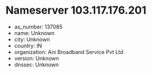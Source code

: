 # Nameserver 103.117.176.201

* as_number: 137085
* name: Unknown
* city: Unknown
* country: IN
* organization: Ani Broadband Service Pvt Ltd
* version: Unknown
* dnssec: Unknown
